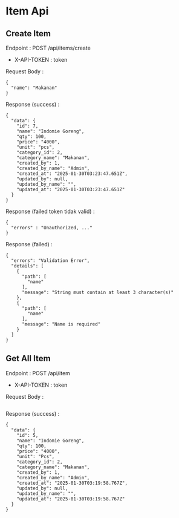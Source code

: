 # Item Api

## Create Item
Endpoint : POST /api/items/create
- X-API-TOKEN : token

Request Body :
```
{
  "name": "Makanan"
}
```
Response (success) :
```
{
  "data": {
    "id": 7,
    "name": "Indomie Goreng",
    "qty": 100,
    "price": "4000",
    "unit": "pcs",
    "category_id": 2,
    "category_name": "Makanan",
    "created_by": 1,
    "created_by_name": "Admin",
    "created_at": "2025-01-30T03:23:47.651Z",
    "updated_by": null,
    "updated_by_name": "",
    "updated_at": "2025-01-30T03:23:47.651Z"
  }
}
```


Response (failed token tidak valid) :
```
{
  "errors" : "Unauthorized, ..."
}
```

Response (failed) :
```
{
  "errors": "Validation Error",
  "details": [
    {
      "path": [
        "name"
      ],
      "message": "String must contain at least 3 character(s)"
    },
    {
      "path": [
        "name"
      ],
      "message": "Name is required"
    }
  ]
}
```

## Get All Item
Endpoint : POST /api/item
- X-API-TOKEN : token

Request Body :
```
```
Response (success) :
```
{
  "data": {
    "id": 5,
    "name": "Indomie Goreng",
    "qty": 100,
    "price": "4000",
    "unit": "Pcs",
    "category_id": 2,
    "category_name": "Makanan",
    "created_by": 1,
    "created_by_name": "Admin",
    "created_at": "2025-01-30T03:19:58.767Z",
    "updated_by": null,
    "updated_by_name": "",
    "updated_at": "2025-01-30T03:19:58.767Z"
  }
}
```